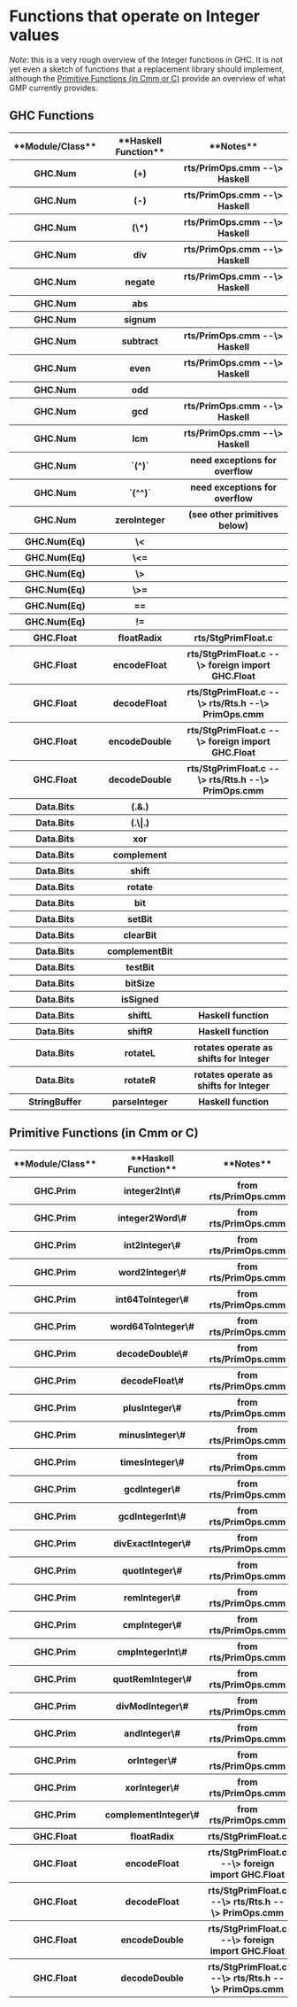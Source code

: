 # Functions that operate on Integer values



*Note*: this is a very rough overview of the Integer functions in GHC.  It is not yet even a sketch of functions that a replacement library should implement, although the [Primitive Functions (in Cmm or C)](replacing-gmp-notes/required-integer-functions#) provide an overview of what GMP currently provides.


## GHC Functions


<table><tr><th> **Module/Class** </th>
<th> **Haskell Function** </th>
<th> **Notes** 
</th></tr>
<tr><th> GHC.Num </th>
<th> (+) </th>
<th> rts/PrimOps.cmm --\> Haskell 
</th></tr>
<tr><th> GHC.Num </th>
<th> (-) </th>
<th> rts/PrimOps.cmm --\> Haskell 
</th></tr>
<tr><th> GHC.Num </th>
<th> (\*) </th>
<th> rts/PrimOps.cmm --\> Haskell 
</th></tr>
<tr><th> GHC.Num </th>
<th> div </th>
<th> rts/PrimOps.cmm --\> Haskell 
</th></tr>
<tr><th> GHC.Num </th>
<th> negate </th>
<th> rts/PrimOps.cmm --\> Haskell 
</th></tr>
<tr><th> GHC.Num </th>
<th> abs </th>
<th>  
</th></tr>
<tr><th> GHC.Num </th>
<th> signum </th>
<th>  
</th></tr>
<tr><th> GHC.Num </th>
<th> subtract </th>
<th> rts/PrimOps.cmm --\> Haskell 
</th></tr>
<tr><th> GHC.Num </th>
<th> even </th>
<th> rts/PrimOps.cmm --\> Haskell 
</th></tr>
<tr><th> GHC.Num </th>
<th> odd </th>
<th>  
</th></tr>
<tr><th> GHC.Num </th>
<th> gcd </th>
<th> rts/PrimOps.cmm --\> Haskell 
</th></tr>
<tr><th> GHC.Num </th>
<th> lcm </th>
<th> rts/PrimOps.cmm --\> Haskell 
</th></tr>
<tr><th> GHC.Num </th>
<th> `(^)` </th>
<th> need exceptions for overflow 
</th></tr>
<tr><th> GHC.Num </th>
<th> `(^^)` </th>
<th> need exceptions for overflow 
</th></tr>
<tr><th> GHC.Num </th>
<th> zeroInteger </th>
<th> (see other primitives below)  
</th></tr>
<tr><th> GHC.Num(Eq) </th>
<th> \< </th>
<th>  
</th></tr>
<tr><th> GHC.Num(Eq) </th>
<th> \<= </th>
<th>  
</th></tr>
<tr><th> GHC.Num(Eq) </th>
<th> \> </th>
<th>  
</th></tr>
<tr><th> GHC.Num(Eq) </th>
<th> \>= </th>
<th>  
</th></tr>
<tr><th> GHC.Num(Eq) </th>
<th> == </th>
<th>  
</th></tr>
<tr><th> GHC.Num(Eq) </th>
<th> != </th>
<th>  
</th></tr>
<tr><th> GHC.Float </th>
<th> floatRadix </th>
<th> rts/StgPrimFloat.c 
</th></tr>
<tr><th> GHC.Float </th>
<th> encodeFloat </th>
<th> rts/StgPrimFloat.c --\> foreign import GHC.Float 
</th></tr>
<tr><th> GHC.Float </th>
<th> decodeFloat </th>
<th> rts/StgPrimFloat.c --\> rts/Rts.h --\> PrimOps.cmm 
</th></tr>
<tr><th> GHC.Float </th>
<th> encodeDouble </th>
<th> rts/StgPrimFloat.c --\> foreign import GHC.Float 
</th></tr>
<tr><th> GHC.Float </th>
<th> decodeDouble </th>
<th> rts/StgPrimFloat.c --\> rts/Rts.h --\> PrimOps.cmm 
</th></tr>
<tr><th> Data.Bits </th>
<th> (.&.) </th>
<th>  
</th></tr>
<tr><th> Data.Bits </th>
<th> (.\|.) </th>
<th>  
</th></tr>
<tr><th> Data.Bits </th>
<th> xor </th>
<th>  
</th></tr>
<tr><th> Data.Bits </th>
<th> complement </th>
<th>  
</th></tr>
<tr><th> Data.Bits </th>
<th> shift </th>
<th>  
</th></tr>
<tr><th> Data.Bits </th>
<th> rotate </th>
<th>  
</th></tr>
<tr><th> Data.Bits </th>
<th> bit </th>
<th>  
</th></tr>
<tr><th> Data.Bits </th>
<th> setBit </th>
<th>  
</th></tr>
<tr><th> Data.Bits </th>
<th> clearBit </th>
<th>  
</th></tr>
<tr><th> Data.Bits </th>
<th> complementBit </th>
<th>  
</th></tr>
<tr><th> Data.Bits </th>
<th> testBit </th>
<th>  
</th></tr>
<tr><th> Data.Bits </th>
<th> bitSize </th>
<th>  
</th></tr>
<tr><th> Data.Bits </th>
<th> isSigned </th>
<th>  
</th></tr>
<tr><th> Data.Bits </th>
<th> shiftL </th>
<th> Haskell function 
</th></tr>
<tr><th> Data.Bits </th>
<th> shiftR </th>
<th> Haskell function 
</th></tr>
<tr><th> Data.Bits </th>
<th> rotateL </th>
<th> rotates operate as shifts for Integer 
</th></tr>
<tr><th> Data.Bits </th>
<th> rotateR </th>
<th> rotates operate as shifts for Integer 
</th></tr>
<tr><th> StringBuffer </th>
<th> parseInteger </th>
<th> Haskell function 
</th></tr></table>


## Primitive Functions (in Cmm or C)


<table><tr><th> **Module/Class** </th>
<th> **Haskell Function** </th>
<th> **Notes** 
</th></tr>
<tr><th> GHC.Prim </th>
<th> integer2Int\# </th>
<th> from rts/PrimOps.cmm 
</th></tr>
<tr><th> GHC.Prim </th>
<th> integer2Word\# </th>
<th> from rts/PrimOps.cmm 
</th></tr>
<tr><th> GHC.Prim </th>
<th> int2Integer\# </th>
<th> from rts/PrimOps.cmm 
</th></tr>
<tr><th> GHC.Prim </th>
<th> word2Integer\# </th>
<th> from rts/PrimOps.cmm 
</th></tr>
<tr><th> GHC.Prim </th>
<th> int64ToInteger\# </th>
<th> from rts/PrimOps.cmm 
</th></tr>
<tr><th> GHC.Prim </th>
<th> word64ToInteger\# </th>
<th> from rts/PrimOps.cmm 
</th></tr>
<tr><th> GHC.Prim </th>
<th> decodeDouble\# </th>
<th> from rts/PrimOps.cmm 
</th></tr>
<tr><th> GHC.Prim </th>
<th> decodeFloat\# </th>
<th> from rts/PrimOps.cmm 
</th></tr>
<tr><th> GHC.Prim </th>
<th> plusInteger\# </th>
<th> from rts/PrimOps.cmm 
</th></tr>
<tr><th> GHC.Prim </th>
<th> minusInteger\# </th>
<th> from rts/PrimOps.cmm 
</th></tr>
<tr><th> GHC.Prim </th>
<th> timesInteger\# </th>
<th> from rts/PrimOps.cmm 
</th></tr>
<tr><th> GHC.Prim </th>
<th> gcdInteger\# </th>
<th> from rts/PrimOps.cmm 
</th></tr>
<tr><th> GHC.Prim </th>
<th> gcdIntegerInt\# </th>
<th> from rts/PrimOps.cmm 
</th></tr>
<tr><th> GHC.Prim </th>
<th> divExactInteger\# </th>
<th> from rts/PrimOps.cmm 
</th></tr>
<tr><th> GHC.Prim </th>
<th> quotInteger\# </th>
<th> from rts/PrimOps.cmm 
</th></tr>
<tr><th> GHC.Prim </th>
<th> remInteger\# </th>
<th> from rts/PrimOps.cmm 
</th></tr>
<tr><th> GHC.Prim </th>
<th> cmpInteger\# </th>
<th> from rts/PrimOps.cmm 
</th></tr>
<tr><th> GHC.Prim </th>
<th> cmpIntegerInt\# </th>
<th> from rts/PrimOps.cmm 
</th></tr>
<tr><th> GHC.Prim </th>
<th> quotRemInteger\# </th>
<th> from rts/PrimOps.cmm 
</th></tr>
<tr><th> GHC.Prim </th>
<th> divModInteger\# </th>
<th> from rts/PrimOps.cmm 
</th></tr>
<tr><th> GHC.Prim </th>
<th> andInteger\# </th>
<th> from rts/PrimOps.cmm 
</th></tr>
<tr><th> GHC.Prim </th>
<th> orInteger\# </th>
<th> from rts/PrimOps.cmm 
</th></tr>
<tr><th> GHC.Prim </th>
<th> xorInteger\# </th>
<th> from rts/PrimOps.cmm 
</th></tr>
<tr><th> GHC.Prim </th>
<th> complementInteger\# </th>
<th> from rts/PrimOps.cmm 
</th></tr>
<tr><th> GHC.Float </th>
<th> floatRadix </th>
<th> rts/StgPrimFloat.c 
</th></tr>
<tr><th> GHC.Float </th>
<th> encodeFloat </th>
<th> rts/StgPrimFloat.c --\> foreign import GHC.Float 
</th></tr>
<tr><th> GHC.Float </th>
<th> decodeFloat </th>
<th> rts/StgPrimFloat.c --\> rts/Rts.h --\> PrimOps.cmm 
</th></tr>
<tr><th> GHC.Float </th>
<th> encodeDouble </th>
<th> rts/StgPrimFloat.c --\> foreign import GHC.Float 
</th></tr>
<tr><th> GHC.Float </th>
<th> decodeDouble </th>
<th> rts/StgPrimFloat.c --\> rts/Rts.h --\> PrimOps.cmm 
</th></tr></table>


